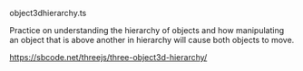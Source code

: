 object3dhierarchy.ts

Practice on understanding the hierarchy of objects and how manipulating an object that is above another in hierarchy will cause both objects to move.

https://sbcode.net/threejs/three-object3d-hierarchy/
